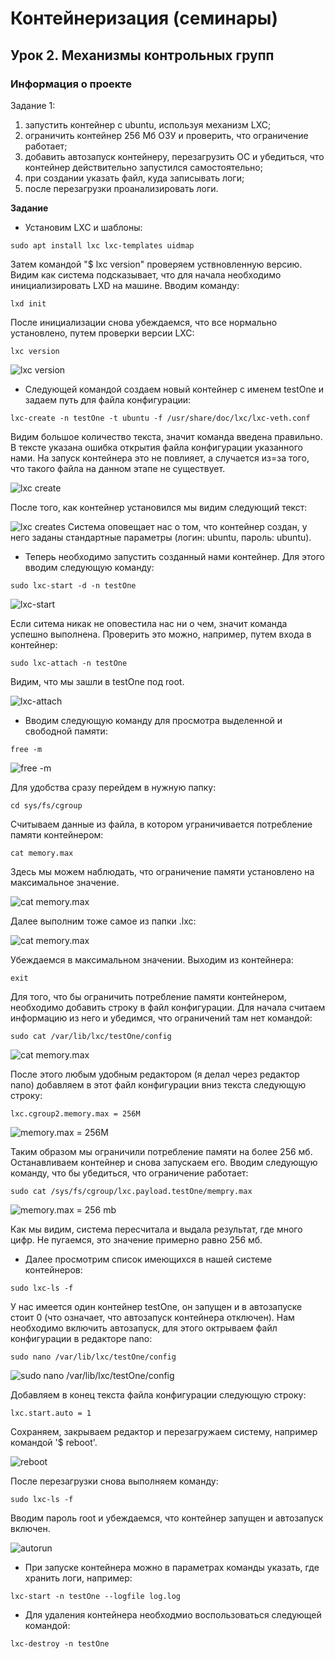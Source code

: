 ﻿# Контейнеризация (семинары)

## Урок 2. Механизмы контрольных групп

### **Информация о проекте**

Задание 1:
1) запустить контейнер с ubuntu, используя механизм LXC;
2) ограничить контейнер 256 Мб ОЗУ и проверить, что ограничение работает;
3) добавить автозапуск контейнеру, перезагрузить ОС и убедиться, что контейнер действительно запустился самостоятельно;
4) при создании указать файл, куда записывать логи;
5) после перезагрузки проанализировать логи.

**Задание**

* Установим LXC и шаблоны:
```
sudo apt install lxc lxc-templates uidmap
```

Затем командой "$ lxc version" проверяем уствновленную версию. Видим как система подсказывает, что для начала необходимо инициализировать LXD на машине. Вводим команду:
```
lxd init
```

После инициализации снова убеждаемся, что все нормально установлено, путем проверки версии LXC:
```
lxc version
```

![lxc version](https://github.com/Ask1509/Containerization-Seminar_2/blob/main/source/20-19-21.png)

* Следующей командой создаем новый контейнер с именем testOne и задаем путь для файла конфигурации:
```
lxc-create -n testOne -t ubuntu -f /usr/share/doc/lxc/lxc-veth.conf 
```

Видим большое количество текста, значит команда введена правильно. В тексте указана ошибка открытия файла конфигурации указанного нами. На запуск контейнера это не повлияет, а случается из=за того, что такого файла на данном этапе не существует.

![lxc create](https://github.com/Ask1509/Containerization-Seminar_2/blob/main/source/20-32-30.png)


После того, как контейнер установился мы видим следующий текст:

![lxc creates](https://github.com/Ask1509/Containerization-Seminar_2/blob/main/source/20-42-39.png)
Система оповещает нас о том, что контейнер создан, у него заданы стандартные параметры (логин: ubuntu, пароль: ubuntu).


* Теперь необходимо запустить созданный нами контейнер. Для этого вводим следующую команду:
```
sudo lxc-start -d -n testOne
```

![lxc-start](https://github.com/Ask1509/Containerization-Seminar_2/blob/main/source/21-24-36.png)

Если ситема никак не оповестила нас ни о чем, значит команда успешно выполнена. Проверить это можно, например, путем входа в контейнер:
```
sudo lxc-attach -n testOne
```

Видим, что мы зашли в testOne под root.

![lxc-attach](https://github.com/Ask1509/Containerization-Seminar_2/blob/main/source/21-25-25.png)


* Вводим следующую команду для просмотра выделенной и свободной памяти:
```
free -m
```

![free -m](https://github.com/Ask1509/Containerization-Seminar_2/blob/main/source/21-26-00.png)


Для удобства сразу перейдем в нужную папку:
```
cd sys/fs/cgroup
```

Считываем данные из файла, в котором уграничивается потребление памяти контейнером:
```
cat memory.max
```
Здесь мы можем наблюдать, что ограничение памяти установлено на максимальное значение.

![cat memory.max](https://github.com/Ask1509/Containerization-Seminar_2/blob/main/source/21-31-24.png)

Далее выполним тоже самое из папки .lxc:

![cat memory.max](https://github.com/Ask1509/Containerization-Seminar_2/blob/main/source/21-58-06.png)

Убеждаемся в максимальном значении. Выходим из контейнера:
```
exit
```


Для того, что бы ограничить потребление памяти контейнером, необходимо добавить строку в файл конфигурации. Для начала считаем информацию из него и убедимся, что ограничений там нет командой:
```
sudo cat /var/lib/lxc/testOne/config
```

![cat memory.max](https://github.com/Ask1509/Containerization-Seminar_2/blob/main/source/21-59-32.png)


После этого любым удобным редактором (я делал через редактор nano) добавляем в этот файл конфигурации вниз текста следующую строку:

```
lxc.cgroup2.memory.max = 256M
```

![memory.max = 256M](https://github.com/Ask1509/Containerization-Seminar_2/blob/main/source/22-01-40.png)


Таким образом мы ограничили потребление памяти на более 256 мб.
Останавливаем контейнер и снова запускаем его.
Вводим следующую команду, что бы убедиться, что ограничение работает:
```
sudo cat /sys/fs/cgroup/lxc.payload.testOne/mempry.max
```

![memory.max = 256 mb](https://github.com/Ask1509/Containerization-Seminar_2/blob/main/source/22-04-11.png)

Как мы видим, система пересчитала и выдала результат, где много цифр. Не пугаемся, это значение примерно равно 256 мб.


* Далее просмотрим список имеющихся в нашей системе контейнеров:
```
sudo lxc-ls -f
```
 У нас имеется один контейнер testOne, он запущен и в автозапуске стоит 0 (что означает, что автозапуск контейнера отключен).
 Нам необходимо включить автозапуск, для этого октрываем файл конфигурации в редакторе nano:
```
sudo nano /var/lib/lxc/testOne/config
```

![sudo nano /var/lib/lxc/testOne/config](https://github.com/Ask1509/Containerization-Seminar_2/blob/main/source/22-04-56.png)

Добавляем в конец текста файла конфигурации следующую строку:
```
lxc.start.auto = 1
```

Сохраняем, закрываем редактор и перезагружаем систему, например командой '$ reboot'.

![reboot](https://github.com/Ask1509/Containerization-Seminar_2/blob/main/source/22-06-03.png)


После перезагрузки снова выполняем команду:

```
sudo lxc-ls -f
```

Вводим пароль root и убеждаемся, что контейнер запущен и автозапуск включен.

![autorun](https://github.com/Ask1509/Containerization-Seminar_2/blob/main/source/22-08-30.png)


* При запуске контейнера можно в параметрах команды указать, где хранить логи, например:
```
lxc-start -n testOne --logfile log.log
```


* Для удаления контейнера необходмио воспользоваться следующей командой:
```
lxc-destroy -n testOne
```




